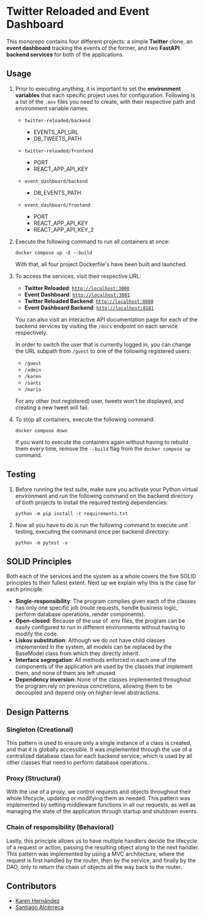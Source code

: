 # Twitter Reloaded and Event Dashboard

This monorepo contains four different projects: a simple **Twitter** clone, an **event dashboard** tracking the events of the former, and two **FastAPI backend services** for both of the applications.

## Usage
1. Prior to executing anything, it is important to set the **environment variables** that each specific project uses for configuration. Following is a list of the `.env` files you need to create, with their respective path and environment variable names:

    * `twitter-reloaded/backend`
        
        * EVENTS_API_URL
        * DB_TWEETS_PATH

    * `twitter-reloaded/frontend`

        * PORT
        * REACT_APP_API_KEY

    * `event_dashboard/backend`

        * DB_EVENTS_PATH

    * `event_dashboard/frontend`

        * PORT
        * REACT_APP_API_KEY
        * REACT_APP_API_KEY_2

2. Execute the following command to run all containers at once:

    `docker compose up -d --build`

    With that, all four project Dockerfile's have been built and launched.

3. To access the services, visit their respective URL:

    * **Twitter Reloaded**: [`http://localhost:3000`](http://localhost:3000)
    * **Event Dashboard**: [`http://localhost:3001`](http://localhost:3001)
    * **Twitter Reloaded Backend**: [`http://localhost:8080`](http://localhost:8080)
    * **Event Dashboard Backend**: [`http://localhost:8181`](http://localhost:8181)

    You can also visit an interactive API documentation page for each of the backend services by visiting the `/docs` endpoint on each service respectively.

    In order to switch the user that is currently logged in, you can change the URL subpath from `/guest` to one of the following registered users:

    * `/guest`
    * `/admin`
    * `/karen`
    * `/santi`
    * `/mario`

    For any other (not registered) user, tweets won't be displayed, and creating a new tweet will fail.

4. To stop all containers, execute the following command:

    `docker compose down`

    If you want to execute the containers again without having to rebuild them every time, remove the `--build` flag from the `docker compose up` command.

## Testing
1. Before running the test suite, make sure you activate your Python virtual environment and run the following command on the backend directory of both projects to install the required testing dependencies:

    `python -m pip install -r requirements.txt`

2. Now all you have to do is run the following command to execute unit testing, executing the command once per backend directory:

    `python -m pytest -v`

## SOLID Principles

Both each of the services and the system as a whole covers the five SOLID principles to their fullest extent. Next up we explain why this is the case for each principle.
- __Single-responsibility__: The program complies given each of the classes has only one specific job (route requests, handle business logic, perform database operations, render components).
- __Open-closed__: Because of the use of .env files, the program can be easily configured to run in different environments without having to modify the code.
- __Liskov substitution__: Although we do not have child classes implemented in the system, all models can be replaced by the BaseModel class from which they directly inherit.
- __Interface segregation__: All methods enforced in each one of the components of the application are used by the classes that implement them, and none of them are left unused.
- __Dependency inversion__: None of the classes implemented throughout the program rely on previous concretions, allowing them to be decoupled and depend only on higher-level abstractions.

## Design Patterns

### Singleton (Creational)

This pattern is used to ensure only a single instance of a class is created, and that it is globally accessible. It was implemented through the use of a centralized database class for each backend service, which is used by all other classes that need to perform database operations.

### Proxy (Structural)

With the use of a proxy, we control requests and objects throughout their whole lifecycle, updating or modifying them as needed. This pattern was implemented by setting middleware functions in all our requests, as well as managing the state of the application through startup and shutdown events.

### Chain of responsibility (Behavioral)

Lastly, this principle allows us to have multiple handlers decide the lifecycle of a request or action, passing the resulting object along to the next handler. This pattern was implemented by using a MVC architecture, where the request is first handled by the router, then by the service, and finally by the DAO, only to return the chain of objects all the way back to the router.

## Contributors

- [Karen Hernández](https://github.com/karenhernandeze)
- [Santiago Alcérreca](https://github.com/santiadlv)